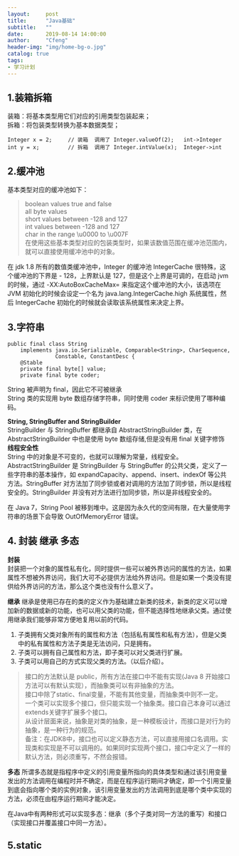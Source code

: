 ```yaml
---
layout:     post
title:      "Java基础"
subtitle:   ""
date:       2019-08-14 14:00:00
author:     "Cfeng"
header-img: "img/home-bg-o.jpg"
catalog: true
tags:
- 学习计划
---
```

      
## 1.装箱拆箱   
装箱：将基本类型用它们对应的引用类型包装起来；   
拆箱：将包装类型转换为基本数据类型；     
```   
Integer x = 2;     // 装箱  调用了 Integer.valueOf(2);   int->Integer
int y = x;         // 拆箱  调用了 Integer.intValue(x);  Integer->int
```   
     
## 2.缓冲池
基本类型对应的缓冲池如下：
> boolean values true and false   
> all byte values   
> short values between -128 and 127   
> int values between -128 and 127   
> char in the range \u0000 to \u007F   
在使用这些基本类型对应的包装类型时，如果该数值范围在缓冲池范围内，就可以直接使用缓冲池中的对象。   
      
在 jdk 1.8 所有的数值类缓冲池中，Integer 的缓冲池 IntegerCache 很特殊，这个缓冲池的下界是 - 128，上界默认是 127，但是这个上界是可调的，在启动 jvm 的时候，通过 -XX:AutoBoxCacheMax=<size> 来指定这个缓冲池的大小，该选项在 JVM 初始化的时候会设定一个名为 java.lang.IntegerCache.high 系统属性，然后 IntegerCache 初始化的时候就会读取该系统属性来决定上界。    
   
## 3.字符串   
```  
public final class String
    implements java.io.Serializable, Comparable<String>, CharSequence,
               Constable, ConstantDesc {
    @Stable
    private final byte[] value;
    private final byte coder;
```  
String 被声明为 final，因此它不可被继承   
String 类的实现用 byte 数组存储字符串，同时使用 coder 来标识使用了哪种编码。    
       
**String, StringBuffer and StringBuilder**    
StringBuilder 与 StringBuffer 都继承自 AbstractStringBuilder 类，在 AbstractStringBuilder 中也是使用 byte 数组存储,但是没有用 final 关键字修饰   
**线程安全性**     
String 中的对象是不可变的，也就可以理解为常量，线程安全。     
AbstractStringBuilder 是 StringBuilder 与 StringBuffer 的公共父类，定义了一些字符串的基本操作，如 expandCapacity、append、insert、indexOf 等公共方法。StringBuffer 对方法加了同步锁或者对调用的方法加了同步锁，所以是线程安全的。StringBuilder 并没有对方法进行加同步锁，所以是非线程安全的。　     
      
在 Java 7，String Pool 被移到堆中。这是因为永久代的空间有限，在大量使用字符串的场景下会导致 OutOfMemoryError 错误。    
     
## 4. 封装 继承 多态     
**封装**   
封装把一个对象的属性私有化，同时提供一些可以被外界访问的属性的方法，如果属性不想被外界访问，我们大可不必提供方法给外界访问。但是如果一个类没有提供给外界访问的方法，那么这个类也没有什么意义了。    
     
**继承**
继承是使用已存在的类的定义作为基础建立新类的技术，新类的定义可以增加新的数据或新的功能，也可以用父类的功能，但不能选择性地继承父类。通过使用继承我们能够非常方便地复用以前的代码。   
     
1. 子类拥有父类对象所有的属性和方法（包括私有属性和私有方法），但是父类中的私有属性和方法子类是无法访问，只是拥有。   
2. 子类可以拥有自己属性和方法，即子类可以对父类进行扩展。    
3. 子类可以用自己的方式实现父类的方法。（以后介绍）。      
      
> 接口的方法默认是 public，所有方法在接口中不能有实现(Java 8 开始接口方法可以有默认实现），而抽象类可以有非抽象的方法。    
> 接口中除了static、final变量，不能有其他变量，而抽象类中则不一定。    
> 一个类可以实现多个接口，但只能实现一个抽象类。接口自己本身可以通过extends关键字扩展多个接口。      
> 从设计层面来说，抽象是对类的抽象，是一种模板设计，而接口是对行为的抽象，是一种行为的规范。    
> 备注：在JDK8中，接口也可以定义静态方法，可以直接用接口名调用。实现类和实现是不可以调用的。如果同时实现两个接口，接口中定义了一样的默认方法，则必须重写，不然会报错。    

**多态**
所谓多态就是指程序中定义的引用变量所指向的具体类型和通过该引用变量发出的方法调用在编程时并不确定，而是在程序运行期间才确定，即一个引用变量到底会指向哪个类的实例对象，该引用变量发出的方法调用到底是哪个类中实现的方法，必须在由程序运行期间才能决定。   
     
在Java中有两种形式可以实现多态：继承（多个子类对同一方法的重写）和接口（实现接口并覆盖接口中同一方法）。    

## 5.static   
